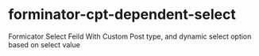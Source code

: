 # forminator-cpt-dependent-select
Formicator Select Feild With Custom Post type, and dynamic select option based on select value
